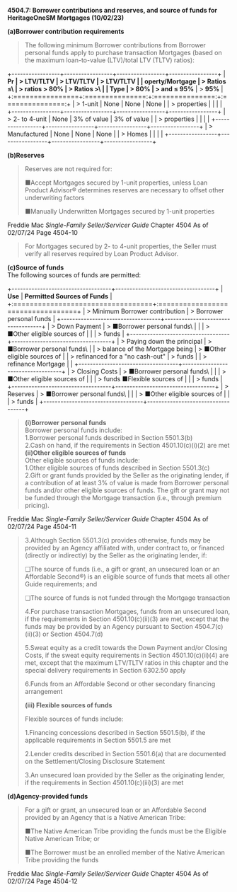 **4504.7: Borrower contributions and reserves, and source of funds for
HeritageOneSM Mortgages (10/02/23)**

**(a)Borrower contribution requirements**

> The following minimum Borrower contributions from Borrower personal
> funds apply to purchase transaction Mortgages (based on the maximum
> loan-to-value (LTV)/total LTV (TLTV) ratios):

+-----------------+-----------------+-----------------+-----------------+
| **Pr            | > **LTV/TLTV    | > **LTV/TLTV    | > **LTV/TLTV    |
| operty/Mortgage | > Ratios ≤**\   | > ratios \> 80% | > Ratios \>**\  |
| Type**          | > **80%**       | > and ≤ 95%**   | > **95%**       |
+:================+:===============:+:===============:+:===============:+
| > 1-unit        | None            | None            | None            |
| > properties    |                 |                 |                 |
+-----------------+-----------------+-----------------+-----------------+
| > 2- to 4-unit  | None            | 3% of value     | 3% of value     |
| > properties    |                 |                 |                 |
+-----------------+-----------------+-----------------+-----------------+
| > Manufactured  | None            | None            | None            |
| > Homes         |                 |                 |                 |
+-----------------+-----------------+-----------------+-----------------+

**(b)Reserves**

> Reserves are not required for:
>
> ■Accept Mortgages secured by 1-unit properties, unless Loan Product
> Advisor® determines reserves are necessary to offset other
> underwriting factors
>
> ■Manually Underwritten Mortgages secured by 1-unit properties

Freddie Mac *Single-Family Seller/Servicer Guide* Chapter 4504 As of
02/07/24 Page 4504-10

> For Mortgages secured by 2- to 4-unit properties, the Seller must
> verify all reserves required by Loan Product Advisor.

**(c)Source of funds**\
The following sources of funds are permitted:

+-----------------------------------+-----------------------------------+
| **Use**                           | **Permitted Sources of Funds**    |
+:==================================+:==================================+
| > Minimum Borrower contribution   | > Borrower personal funds         |
+-----------------------------------+-----------------------------------+
| > Down Payment                    | > ■Borrower personal funds\       |
|                                   | > ■Other eligible sources of      |
|                                   | > funds                           |
+-----------------------------------+-----------------------------------+
| > Paying down the principal       | > ■Borrower personal funds\       |
| > balance of the Mortgage being   | > ■Other eligible sources of      |
| > refinanced for a "no cash-out"  | > funds                           |
| > refinance Mortgage              |                                   |
+-----------------------------------+-----------------------------------+
| > Closing Costs                   | > ■Borrower personal funds\       |
|                                   | > ■Other eligible sources of      |
|                                   | > funds ■Flexible sources of      |
|                                   | > funds                           |
+-----------------------------------+-----------------------------------+
| > Reserves                        | > ■Borrower personal funds\       |
|                                   | > ■Other eligible sources of      |
|                                   | > funds                           |
+-----------------------------------+-----------------------------------+

> **(i)Borrower personal funds**\
> Borrower personal funds include:\
> 1.Borrower personal funds described in Section 5501.3(b)\
> 2.Cash on hand, if the requirements in Section 4501.10(c)(i)(2) are
> met\
> **(ii)Other eligible sources of funds**\
> Other eligible sources of funds include:\
> 1.Other eligible sources of funds described in Section 5501.3(c)\
> 2.Gift or grant funds provided by the Seller as the originating
> lender, if a contribution of at least 3% of value is made from
> Borrower personal funds and/or other eligible sources of funds. The
> gift or grant may not be funded through the Mortgage transaction
> (i.e., through premium pricing).

Freddie Mac *Single-Family Seller/Servicer Guide* Chapter 4504 As of
02/07/24 Page 4504-11

> 3.Although Section 5501.3(c) provides otherwise, funds may be provided
> by an Agency affiliated with, under contract to, or financed (directly
> or indirectly) by the Seller as the originating lender, if:
>
> ❑The source of funds (i.e., a gift or grant, an unsecured loan or an
> Affordable Second®) is an eligible source of funds that meets all
> other Guide requirements; and
>
> ❑The source of funds is not funded through the Mortgage transaction
>
> 4.For purchase transaction Mortgages, funds from an unsecured loan, if
> the requirements in Section 4501.10(c)(ii)(3) are met, except that the
> funds may be provided by an Agency pursuant to Section
> 4504.7(c)(ii)(3) or Section 4504.7(d)
>
> 5.Sweat equity as a credit towards the Down Payment and/or Closing
> Costs, if the sweat equity requirements in Section 4501.10(c)(ii)(4)
> are met, except that the maximum LTV/TLTV ratios in this chapter and
> the special delivery requirements in Section 6302.50 apply
>
> 6.Funds from an Affordable Second or other secondary financing
> arrangement
>
> **(iii) Flexible sources of funds**
>
> Flexible sources of funds include:
>
> 1.Financing concessions described in Section 5501.5(b), if the
> applicable requirements in Section 5501.5 are met
>
> 2.Lender credits described in Section 5501.6(a) that are documented on
> the Settlement/Closing Disclosure Statement
>
> 3.An unsecured loan provided by the Seller as the originating lender,
> if the requirements in Section 4501.10(c)(iii)(3) are met

**(d)Agency-provided funds**

> For a gift or grant, an unsecured loan or an Affordable Second
> provided by an Agency that is a Native American Tribe:
>
> ■The Native American Tribe providing the funds must be the Eligible
> Native American Tribe; or
>
> ■The Borrower must be an enrolled member of the Native American Tribe
> providing the funds

Freddie Mac *Single-Family Seller/Servicer Guide* Chapter 4504 As of
02/07/24 Page 4504-12